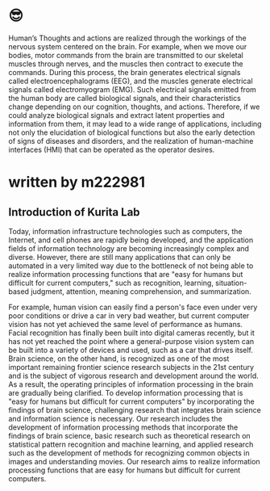 # 😎
Human’s Thoughts and actions are realized through the workings of the nervous system centered on the brain. For example, when we move our bodies, motor commands from the brain are transmitted to our skeletal muscles through nerves, and the muscles then contract to execute the commands. During this process, the brain generates electrical signals called electroencephalograms (EEG), and the muscles generate electrical signals called electromyogram (EMG). Such electrical signals emitted from the human body are called biological signals, and their characteristics change depending on our cognition, thoughts, and actions. Therefore, if we could analyze biological signals and extract latent properties and information from them, it may lead to a wide range of applications, including not only the elucidation of biological functions but also the early detection of signs of diseases and disorders, and the realization of human-machine interfaces (HMI) that can be operated as the operator desires.

# written by m222981
## Introduction of Kurita Lab
Today, information infrastructure technologies such as computers, the Internet, and cell phones are rapidly being developed, and the application fields of information technology are becoming increasingly complex and diverse. 
However, there are still many applications that can only be automated in a very limited way due to the bottleneck of not being able to realize information processing functions that are "easy for humans but difficult for current computers," such as recognition, learning, situation-based judgment, attention, meaning comprehension, and summarization. 

For example, human vision can easily find a person's face even under very poor conditions or drive a car in very bad weather, but current computer vision has not yet achieved the same level of performance as humans. Facial recognition has finally been built into digital cameras recently, but it has not yet reached the point where a general-purpose vision system can be built into a variety of devices and used, such as a car that drives itself. Brain science, on the other hand, is recognized as one of the most important remaining frontier science research subjects in the 21st century and is the subject of vigorous research and development around the world. As a result, the operating principles of information processing in the brain are gradually being clarified. 
To develop information processing that is "easy for humans but difficult for current computers" by incorporating the findings of brain science, challenging research that integrates brain science and information science is necessary. Our research includes the development of information processing methods that incorporate the findings of brain science, basic research such as theoretical research on statistical pattern recognition and machine learning, and applied research such as the development of methods for recognizing common objects in images and understanding movies. Our research aims to realize information processing functions that are easy for humans but difficult for current computers.